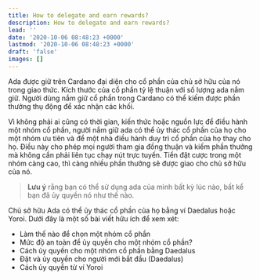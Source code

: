 ```yaml
---
title: How to delegate and earn rewards?
description: How to delegate and earn rewards?
lead: ''
date: '2020-10-06 08:48:23 +0000'
lastmod: '2020-10-06 08:48:23 +0000'
draft: 'false'
images: []
---
```


Ada được giữ trên Cardano đại diện cho cổ phần của chủ sở hữu của nó trong giao thức. Kích thước của cổ phần tỷ lệ thuận với số lượng ada nắm giữ. Người dùng nắm giữ cổ phần trong Cardano có thể kiếm được phần thưởng thụ động để xác nhận các khối.

Vì không phải ai cũng có thời gian, kiến thức hoặc nguồn lực để điều hành một nhóm cổ phần, người nắm giữ ada có thể ủy thác cổ phần của họ cho một nhóm ưu tiên và để một nhà điều hành duy trì cổ phần của họ thay cho họ. Điều này cho phép mọi người tham gia đồng thuận và kiếm phần thưởng mà không cần phải liên tục chạy nút trực tuyến. Tiền đặt cược trong một nhóm càng cao, thì càng nhiều phần thưởng sẽ được giao cho chủ sở hữu của nó.

> **Lưu ý** rằng bạn có thể sử dụng ada của mình bất kỳ lúc nào, bất kể bạn đã ủy quyền nó như thế nào.

Chủ sở hữu Ada có thể ủy thác cổ phần của họ bằng ví Daedalus hoặc Yoroi. Dưới đây là một số bài viết hữu ích để xem xét:

- Làm thế nào để chọn một nhóm cổ phần
- Mức độ an toàn để ủy quyền cho một nhóm cổ phần?
- Cách ủy quyền cho một nhóm cổ phần bằng Daedalus
- Đặt và ủy quyền cho người mới bắt đầu (Daedalus)
- Cách ủy quyền từ ví Yoroi
